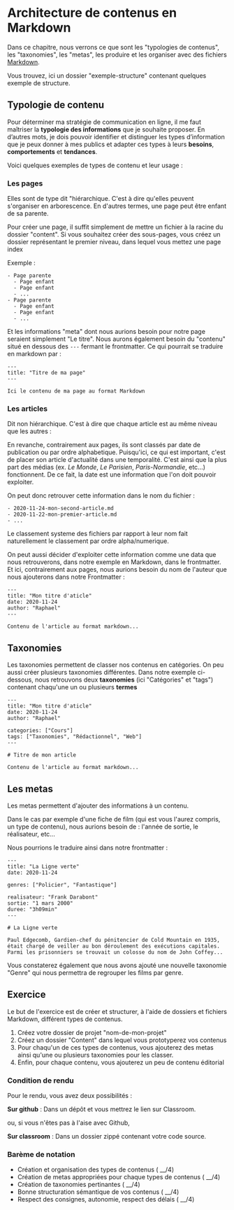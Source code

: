 # Architecture de contenus en Markdown

Dans ce chapitre, nous verrons ce que sont les "typologies de contenus", les "taxonomies", les "metas", les produire et les organiser avec des fichiers [Markdown](https://fr.wikipedia.org/wiki/Markdown).

Vous trouvez, ici un dossier "exemple-structure" contenant quelques exemple de structure.


## Typologie de contenu

Pour déterminer ma stratégie de communication en ligne, il me faut maîtriser la **typologie des informations** que je souhaite proposer. En d’autres mots, je dois pouvoir identifier et distinguer les types d’information que je peux donner à mes publics et adapter ces types à leurs **besoins**, **comportements** et **tendances**.

Voici quelques exemples de types de contenu et leur usage :

### Les pages

Elles sont de type dit "hiérarchique. C'est à dire qu'elles peuvent s'organiser en arborescence. En d'autres termes, une page peut être enfant de sa parente.

Pour créer une page, il suffit simplement de mettre un fichier à la racine du dossier "content". Si vous souhaitez créer des sous-pages, vous créez un dossier représentant le premier niveau, dans lequel vous mettez une page index

Exemple :

```
- Page parente
  - Page enfant
  - Page enfant
  - ...
- Page parente
  - Page enfant
  - Page enfant
  - ...
```

Et les informations "meta" dont nous aurions besoin pour notre page seraient simplement "Le titre".
Nous aurons également besoin du "contenu" situé en dessous des `---` fermant le frontmatter. Ce qui pourrait se traduire en markdown par :

```
---
title: "Titre de ma page"
---

Ici le contenu de ma page au format Markdown
```

### Les articles

Dit non hiérarchique. C'est à dire que chaque article est au même niveau que les autres :

En revanche, contrairement aux pages, ils sont classés par date de publication ou par ordre alphabetique. Puisqu'ici, ce qui est important, c'est de placer son article d'actualité dans une temporalité. C'est ainsi que la plus part des médias (ex. *Le Monde*, *Le Parisien*, *Paris-Normandie*, etc...) fonctionnent. De ce fait, la date est une information que l'on doit pouvoir exploiter.

On peut donc retrouver cette information dans le nom du fichier :

```
- 2020-11-24-mon-second-article.md
- 2020-11-22-mon-premier-article.md
- ...
```

Le classement systeme des fichiers par rapport à leur nom fait naturellement le classement par ordre alpha/numerique.

On peut aussi décider d'exploiter cette information comme une data que nous retrouverons, dans notre exemple en Markdown, dans le frontmatter. Et ici, contrairement aux pages, nous aurions besoin du nom de l'auteur que nous ajouterons dans notre Frontmatter :

```
---
title: "Mon titre d'aticle"
date: 2020-11-24
author: "Raphael"
---

Contenu de l'article au format markdown...
```

## Taxonomies

Les taxonomies permettent de classer nos contenus en catégories. On peu aussi créer plusieurs taxonomies différentes. Dans notre exemple ci-dessous, nous retrouvons deux **taxonomies** (ici "Catégories" et "tags") contenant chaqu'une un ou plusieurs **termes**

```
---
title: "Mon titre d'aticle"
date: 2020-11-24
author: "Raphael"

categories: ["Cours"]
tags: ["Taxonomies", "Rédactionnel", "Web"]
---

# Titre de mon article

Contenu de l'article au format markdown...
```

## Les metas

Les metas permettent d'ajouter des informations à un contenu.

Dans le cas par exemple d'une fiche de film (qui est vous l'aurez compris, un type de contenu), nous aurions besoin de : l'année de sortie, le réalisateur, etc...

Nous pourrions le traduire ainsi dans notre frontmatter :

```
---
title: "La Ligne verte"
date: 2020-11-24

genres: ["Policier", "Fantastique"]

realisateur: "Frank Darabont"
sortie: "1 mars 2000"
duree: "3h09min"
---

# La Ligne verte

Paul Edgecomb, Gardien-chef du pénitencier de Cold Mountain en 1935, était chargé de veiller au bon déroulement des exécutions capitales. Parmi les prisonniers se trouvait un colosse du nom de John Coffey...
```

Vous constaterez également que nous avons ajouté une nouvelle taxonomie "Genre" qui nous permettra de regrouper les films par genre.

## Exercice

Le but de l'exercice est de créer et structurer, à l'aide de dossiers et fichiers Markdown, différent types de contenus.

  1. Créez votre dossier de projet "nom-de-mon-projet"
  2. Créez un dossier "Content" dans lequel vous prototyperez vos contenus
  3. Pour chaqu'un de ces types de contenus, vous ajouterez des metas ainsi qu'une ou plusieurs taxonomies pour les classer.
  4. Enfin, pour chaque contenu, vous ajouterez un peu de contenu éditorial


### Condition de rendu

Pour le rendu, vous avez deux possibilités :

**Sur github** : Dans un dépôt et vous mettrez le lien sur Classroom.

ou, si vous n'êtes pas à l'aise avec Github,

**Sur classroom** : Dans un dossier zippé contenant votre code source.

### Barème de notation

 - Création et organisation des types de contenus ( __/4)
 - Création de metas appropriées pour chaque types de contenus ( __/4)
 - Création de taxonomies pertinantes ( __/4)
 - Bonne structuration sémantique de vos contenus ( __/4)
 - Respect des consignes, autonomie, respect des délais ( __/4)

